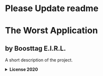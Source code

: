 # Please Update readme
# The Worst Application
## by Boosttag E.I.R.L.

A short description of the project.

<details>
  <summary> <b> License 2020 </b> </summary>
- MIT. See the LICENSE file for the copyright notice.
</details>
